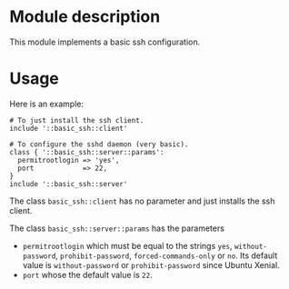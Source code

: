 # Module description

This module implements a basic ssh configuration.

# Usage

Here is an example:

```puppet
# To just install the ssh client.
include '::basic_ssh::client'

# To configure the sshd daemon (very basic).
class { '::basic_ssh::server::params':
  permitrootlogin => 'yes',
  port            => 22,
}
include '::basic_ssh::server'
```

The class `basic_ssh::client` has no parameter and just
installs the ssh client.

The class `basic_ssh::server::params` has the parameters
- `permitrootlogin` which must be equal to the strings `yes`,
  `without-password`, `prohibit-password`, `forced-commands-only`
   or `no`. Its default value is `without-password` or
   `prohibit-password` since Ubuntu Xenial.
- `port` whose the default value is `22`.


